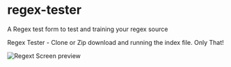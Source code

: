 # regex-tester
A Regex test form to test and training your regex source

Regex Tester - Clone or Zip download and running the index file. Only That!

![Regext Screen preview](http://www.thiagolucio.com.br/images/imagemRegexFuncionamento.png)
